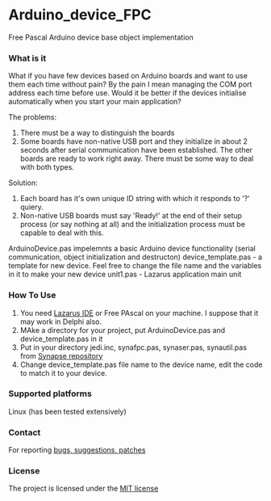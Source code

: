# Arduino_device_FPC
Free Pascal Arduino device base object implementation

### What is it
What if you have few devices based on Arduino boards and want to use them each time without pain? By the pain I mean managing the COM port address each time before use. Would it be better if the devices initialise automatically when you start your main application?

The problems:
1. There must be a way to distinguish the boards
2. Some boards have non-native USB port and they initialize in about 2 seconds after serial communication have been established. The other boards are ready to work right away. There must be some way to deal with both types.

Solution:
1. Each board has it's own unique ID string with which it responds to '?' quiery.
2. Non-native USB boards must say 'Ready!' at the end of their setup process (or say nothing at all) and the initialization process must be capable to deal with this.


ArduinoDevice.pas impelemnts a basic Arduino device functionality (serial communication, object initialization and destructon)
device_template.pas - a template for new device. Feel free to change the file name and the variables in it to make your new device
unit1.pas - Lazarus application main unit


### How To Use

1. You need [Lazarus IDE](https://www.lazarus-ide.org/) or Free PAscal on your machine. I suppose that it may work in Delphi also.
2. MAke a directory for your project, put ArduinoDevice.pas and device_template.pas in it
3. Put in your directory jedi.inc, synafpc.pas, synaser.pas, synautil.pas from [Synapse repository](http://synapse.ararat.cz/doku.php/download)
4. Change device_template.pas file name to the device name, edit the code to match it to your device.


### Supported platforms
Linux (has been tested extensively)


### Contact
For reporting [bugs, suggestions, patches](https://github.com/serhiykobyakov/Arduino_device_FPC/issues)


### License
The project is licensed under the [MIT license](https://github.com/serhiykobyakov/Arduino_device_FPC/blob/main/LICENSE)
